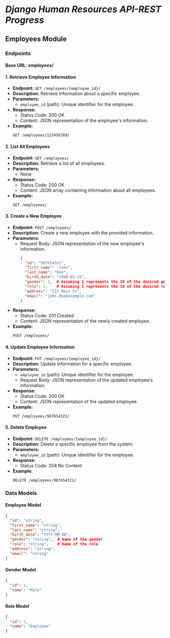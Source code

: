 # *Django Human Resources API-REST Progress*

## Employees Module

### Endpoints


#### Base URL: *employees/*

#### 1. Retrieve Employee Information

- **Endpoint:** `GET /employees/{employee_id}/`
- **Description:** Retrieve information about a specific employee.
- **Parameters:**
  - `employee_id` (path): Unique identifier for the employee.
- **Response:**
  - Status Code: 200 OK
  - Content: JSON representation of the employee's information.
- **Example:**
  ```http
  GET /employees/123456789/
  ```

#### 2. List All Employees

- **Endpoint:** `GET /employees/`
- **Description:** Retrieve a list of all employees.
- **Parameters:**
  - None
- **Response:**
  - Status Code: 200 OK
  - Content: JSON array containing information about all employees.
- **Example:**
  ```http
  GET /employees/
  ```

#### 3. Create a New Employee

- **Endpoint:** `POST /employees/`
- **Description:** Create a new employee with the provided information.
- **Parameters:**
  - Request Body: JSON representation of the new employee's information.
    ```json
    {
      "id": "987654321",
      "first_name": "John",
      "last_name": "Doe",
      "birth_date": "1990-05-15",
      "gender": 1,  # Assuming 1 represents the ID of the desired gender
      "role": 1,    # Assuming 1 represents the ID of the desired role
      "address": "123 Main St",
      "email": "john.doe@example.com"
    }
    ```
- **Response:**
  - Status Code: 201 Created
  - Content: JSON representation of the newly created employee.
- **Example:**
  ```http
  POST /employees/
  ```

#### 4. Update Employee Information

- **Endpoint:** `PUT /employees/{employee_id}/`
- **Description:** Update information for a specific employee.
- **Parameters:**
  - `employee_id` (path): Unique identifier for the employee.
  - Request Body: JSON representation of the updated employee's information.
- **Response:**
  - Status Code: 200 OK
  - Content: JSON representation of the updated employee.
- **Example:**
  ```http
  PUT /employees/987654321/
  ```

#### 5. Delete Employee

- **Endpoint:** `DELETE /employees/{employee_id}/`
- **Description:** Delete a specific employee from the system.
- **Parameters:**
  - `employee_id` (path): Unique identifier for the employee.
- **Response:**
  - Status Code: 204 No Content
- **Example:**
  ```http
  DELETE /employees/987654321/
  ```

### Data Models

#### Employee Model

```json
{
  "id": "string",
  "first_name": "string",
  "last_name": "string",
  "birth_date": "YYYY-MM-DD",
  "gender": "string",  # Name of the gender
  "role": "string",    # Name of the role
  "address": "string",
  "email": "string"
}
```

#### Gender Model

```json
{
  "id": 1,
  "name": "Male"
}
```

#### Role Model

```json
{
  "id": 1,
  "name": "Employee"
}
```

